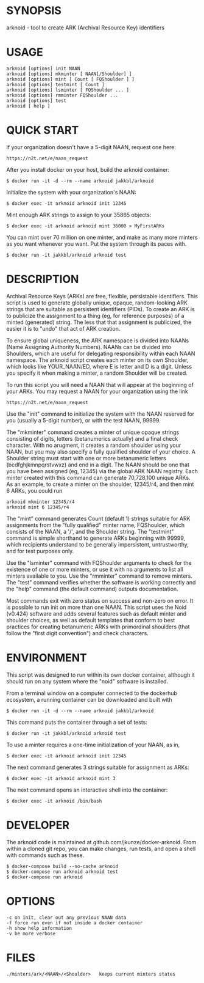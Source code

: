 
# SYNOPSIS
arknoid - tool to create ARK (Archival Resource Key) identifiers

# USAGE
    arknoid [options] init NAAN
    arknoid [options] mkminter [ NAAN[/Shoulder] ]
    arknoid [options] mint [ Count [ FQShoulder ] ]
    arknoid [options] testmint [ Count ]
    arknoid [options] lsminter [ FQShoulder ... ]
    arknoid [options] rmminter FQShoulder ...
    arknoid [options] test
    arknoid [ help ]

# QUICK START
If your organization doesn't have a 5-digit NAAN, request one here:

    https://n2t.net/e/naan_request

After you install docker on your host, build the arknoid container:

    $ docker run -it -d --rm --name arknoid jakkbl/arknoid

Initialize the system with your organization's NAAN:

    $ docker exec -it arknoid arknoid init 12345

Mint enough ARK strings to assign to your 35865 objects:

    $ docker exec -it arknoid arknoid mint 36000 > MyFirstARKs

You can mint over 70 million on one minter, and make as many more minters
as you want whenever you want. Put the system through its paces with.

    $ docker run -it jakkbl/arknoid arknoid test

# DESCRIPTION
Archival Resource Keys (ARKs) are free, flexible, persistable identifiers.
This script is used to generate globally unique, opaque, random-looking
ARK strings that are suitable as persistent identifiers (PIDs). To create
an ARK is to publicize the assignment to a thing (eg, for reference
purposes) of a minted (generated) string. The less that that assignment is
publicized, the easier it is to "undo" that act of ARK creation.

To ensure global uniqueness, the ARK namespace is divided into NAANs
(Name Assigning Authority Numbers). NAANs can be divided into Shoulders,
which are useful for delegating responsibility within each NAAN namespace.
The arknoid script creates each minter on its own Shoulder, which looks
like YOUR_NAAN/ED, where E is letter and D is a digit. Unless you specify
it when making a minter, a random Shoulder will be created.

To run this script you will need a NAAN that will appear at the beginning
of your ARKs. You may request a NAAN for your organization using the link

    https://n2t.net/e/naan_request

Use the "init" command to initialize the system with the NAAN reserved
for you (usually a 5-digit number), or with the test NAAN, 99999.

The "mkminter" command creates a minter of unique opaque strings consisting
of digits, letters (betanumerics actually) and a final check character.
With no arugment, it creates a random shoulder using your NAAN, but you may
also specify a fully qualified shoulder of your choice. A Shoulder string
must start with one or more betanumeric letters (bcdfghjkmnpqrstvwxz) and
end in a digit. The NAAN should be one that you have been assigned (eg,
12345) via the global ARK NAAN registry. Each minter created with this
command can generate 70,728,100 unique ARKs. As an example, to create a
minter on the shoulder, 12345/r4, and then mint 6 ARKs, you could run

    arknoid mkminter 12345/r4
    arknoid mint 6 12345/r4

The "mint" command generates Count (default 1) strings suitable for ARK
assignments from the "fully qualified" minter name, FQShoulder, which
consists of the NAAN, a '/', and the Shoulder string. The "testmint"
command is simple shorthand to generate ARKs beginning with 99999,
which recipients understand to be generally impersistent, untrustworthy,
and for test purposes only.

Use the "lsminter" command with FQShoulder arguments to check for the
existence of one or more minters, or use it with no arguments to list all
minters available to you. Use the "rmminter" command to remove minters.
The "test" command verifies whether the software is working correctly and
the "help" command (the default command) outputs documentation.

Most commands exit with zero status on success and non-zero on error.
It is possible to run init on more than one NAAN. This script uses the
Noid (v0.424) software and adds several features such as default minter
and shoulder choices, as well as default templates that conform to best
practices for creating betanumeric ARKs with primordinal shoulders (that
follow the "first digit convention") and check characters.

# ENVIRONMENT
This script was designed to run within its own docker container, although
it should run on any system where the "noid" software is installed.

From a terminal window on a computer connected to the dockerhub ecosystem,
a running container can be downloaded and built with

    $ docker run -it -d --rm --name arknoid jakkbl/arknoid

This command puts the container through a set of tests:

    $ docker run -it jakkbl/arknoid arknoid test

To use a minter requires a one-time initialization of your NAAN, as in,

    $ docker exec -it arknoid arknoid init 12345

The next command generates 3 strings suitable for assignment as ARKs:

    $ docker exec -it arknoid arknoid mint 3

The next command opens an interactive shell into the container:

    $ docker exec -it arknoid /bin/bash

# DEVELOPER
The arknoid code is maintained at github.com/jkunze/docker-arknoid.
From within a cloned git repo, you can make changes, run tests,
and open a shell with commands such as these.

    $ docker-compose build --no-cache arknoid
    $ docker-compose run arknoid arknoid test
    $ docker-compose run arknoid

# OPTIONS
    -c on init, clear out any previous NAAN data
    -f force run even if not inside a docker container
    -h show help information
    -v be more verbose

# FILES
    ./minters/ark/<NAAN>/<Shoulder>   keeps current minters states

